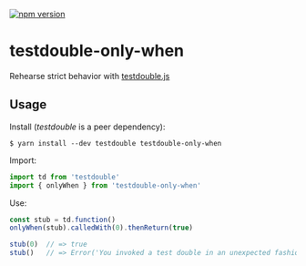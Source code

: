 [![npm version](https://img.shields.io/npm/v/testdouble-only-when.svg)](https://www.npmjs.com/package/testdouble-only-when)

# testdouble-only-when
Rehearse strict behavior with [testdouble.js](https://github.com/testdouble/testdouble.js)


## Usage

Install (_testdouble_ is a peer dependency):

```
$ yarn install --dev testdouble testdouble-only-when
```

Import:

```javascript
import td from 'testdouble'
import { onlyWhen } from 'testdouble-only-when'
```

Use:

```javascript
const stub = td.function()
onlyWhen(stub).calledWith(0).thenReturn(true)

stub(0)  // => true
stub()   // => Error('You invoked a test double in an unexpected fashion.​​')
```
